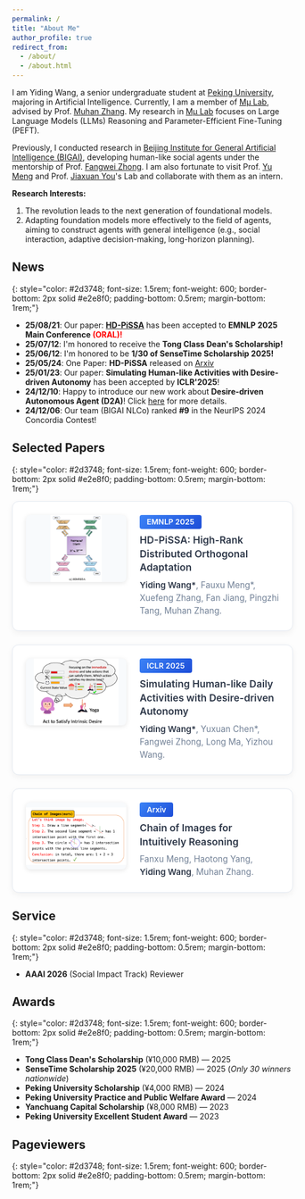 ```yaml
---
permalink: /
title: "About Me"
author_profile: true
redirect_from: 
  - /about/
  - /about.html
---
```


I am Yiding Wang, a senior undergraduate student at [Peking University](https://www.pku.edu.cn/), majoring in Artificial Intelligence. Currently, I am a member of [Mμ Lab](http://mulabpku.com/), advised by Prof. [Muhan Zhang](https://muhanzhang.github.io). My research in [Mμ Lab](http://mulabpku.com/) focuses on Large Language Models (LLMs) Reasoning and Parameter-Efficient Fine-Tuning (PEFT). 

Previously, I conducted research in [Beijing Institute for General Artificial Intelligence (BIGAI)](https://eng.bigai.ai/), developing human-like social agents under the mentorship of Prof. [Fangwei Zhong](https://fangweizhong.xyz/). I am also fortunate to visit Prof. [Yu Meng](https://yumeng5.github.io/) and Prof. [Jiaxuan You](https://cs.stanford.edu/~jiaxuan/)'s Lab and collaborate with them as an intern.

**Research Interests:**

1. The revolution leads to the next generation of foundational models.
2. Adapting foundation models more effectively to the field of agents, aiming to construct agents with general intelligence (e.g., social interaction, adaptive decision-making, long-horizon planning).



## News
{: style="color: #2d3748; font-size: 1.5rem; font-weight: 600; border-bottom: 2px solid #e2e8f0; padding-bottom: 0.5rem; margin-bottom: 1rem;"}

- **25/08/21**: Our paper: **[HD-PiSSA](https://arxiv.org/abs/2505.18777)** has been accepted to **EMNLP 2025 Main Conference <span style="color: red; font-weight: bold;">(ORAL)!**  
- **25/07/12**: I'm honored to receive the **Tong Class Dean's Scholarship!**
- **25/06/12**: I'm honored to be **1/30 of SenseTime Scholarship 2025!**
- **25/05/24**: One Paper: **HD-PiSSA** released on [Arxiv](https://arxiv.org/abs/2505.18777)
- **25/01/23**: Our paper: **Simulating Human-like Activities with Desire-driven Autonomy** has been accepted by **ICLR'2025**!
- **24/12/10**: Happy to introduce our new work about **Desire-driven Autonomous Agent (D2A)**! Click [here](https://sites.google.com/view/desire-driven-autonomy) for more details.
- **24/12/06**: Our team (BIGAI NLCo) ranked **#9** in the NeurIPS 2024 Concordia Contest!

## Selected Papers
{: style="color: #2d3748; font-size: 1.5rem; font-weight: 600; border-bottom: 2px solid #e2e8f0; padding-bottom: 0.5rem; margin-bottom: 1rem;"}


<div style="display: flex; align-items: flex-start; background: #ffffff; border: 1px solid #e2e8f0; border-radius: 12px; padding: 1.5rem; margin-bottom: 1.5rem; box-shadow: 0 4px 12px rgba(0, 0, 0, 0.05); flex-direction: row;">
  <img src="images/HD-PiSSA" alt="HD-PiSSA" style="width: 180px; height: 120px; object-fit: contain; border-radius: 8px; margin-right: 1.5rem; box-shadow: 0 2px 8px rgba(0, 0, 0, 0.1); flex-shrink: 0; background: #f8fafc;" />
  <div style="flex: 1; min-width: 0;">
    <span style="display: inline-block; background: linear-gradient(135deg, #3b82f6 0%, #1d4ed8 100%); color: white; padding: 0.3rem 0.8rem; border-radius: 4px; font-size: 0.85rem; font-weight: 600; margin-bottom: 0.5rem;">EMNLP 2025</span>
    <br>
    <a href="https://arxiv.org/abs/2505.18777" style="font-size: 1.1rem; font-weight: 600; color: #2d3748; text-decoration: none; line-height: 1.4; display: block; margin-bottom: 0.5rem;">HD-PiSSA: High-Rank Distributed Orthogonal Adaptation</a>
    <div style="color: #718096; font-size: 0.95rem; line-height: 1.5;">
      <strong style="color: #2d3748; font-weight: 600;">Yiding Wang*</strong>, Fauxu Meng*, Xuefeng Zhang, Fan Jiang, Pingzhi Tang, Muhan Zhang.
    </div>
  </div>
</div>

<div style="display: flex; align-items: flex-start; background: #ffffff; border: 1px solid #e2e8f0; border-radius: 12px; padding: 1.5rem; margin-bottom: 1.5rem; box-shadow: 0 4px 12px rgba(0, 0, 0, 0.05); flex-direction: row;">
  <img src="images/D2A" alt="D2A" style="width: 180px; height: 120px; object-fit: contain; border-radius: 8px; margin-right: 1.5rem; box-shadow: 0 2px 8px rgba(0, 0, 0, 0.1); flex-shrink: 0; background: #f8fafc;" />
  <div style="flex: 1; min-width: 0;">
    <span style="display: inline-block; background: linear-gradient(135deg, #3b82f6 0%, #1d4ed8 100%); color: white; padding: 0.3rem 0.8rem; border-radius: 4px; font-size: 0.85rem; font-weight: 600; margin-bottom: 0.5rem;">ICLR 2025</span>
    <br>
    <a href="https://arxiv.org/abs/2412.06435" style="font-size: 1.1rem; font-weight: 600; color: #2d3748; text-decoration: none; line-height: 1.4; display: block; margin-bottom: 0.5rem;">Simulating Human-like Daily Activities with Desire-driven Autonomy</a>
    <div style="color: #718096; font-size: 0.95rem; line-height: 1.5;">
      <strong style="color: #2d3748; font-weight: 600;">Yiding Wang*</strong>, Yuxuan Chen*, Fangwei Zhong, Long Ma, Yizhou Wang.
    </div>
  </div>
</div>

<div style="display: flex; align-items: flex-start; background: #ffffff; border: 1px solid #e2e8f0; border-radius: 12px; padding: 1.5rem; margin-bottom: 1.5rem; box-shadow: 0 4px 12px rgba(0, 0, 0, 0.05); flex-direction: row;">
  <img src="images/CoI" alt="CoI" style="width: 180px; height: 120px; object-fit: contain; border-radius: 8px; margin-right: 1.5rem; box-shadow: 0 2px 8px rgba(0, 0, 0, 0.1); flex-shrink: 0; background: #f8fafc;" />
  <div style="flex: 1; min-width: 0;">
    <span style="display: inline-block; background: linear-gradient(135deg, #3b82f6 0%, #1d4ed8 100%); color: white; padding: 0.3rem 0.8rem; border-radius: 4px; font-size: 0.85rem; font-weight: 600; margin-bottom: 0.5rem;">Arxiv</span>
    <br>
    <a href="https://arxiv.org/abs/2311.09241" style="font-size: 1.1rem; font-weight: 600; color: #2d3748; text-decoration: none; line-height: 1.4; display: block; margin-bottom: 0.5rem;">Chain of Images for Intuitively Reasoning</a>
    <div style="color: #718096; font-size: 0.95rem; line-height: 1.5;">
      Fanxu Meng, Haotong Yang, <strong style="color: #2d3748; font-weight: 600;">Yiding Wang</strong>, Muhan Zhang.
    </div>
  </div>
</div>

<style>
@media (max-width: 768px) {
  div[style*="display: flex"] {
    flex-direction: column !important;
    text-align: center;
  }
  
  div[style*="display: flex"] img {
    width: 100% !important;
    max-width: 300px !important;
    height: 200px !important;
    margin-right: 0 !important;
    margin-bottom: 1rem !important;
    object-fit: contain !important;
    background: #f8fafc !important;
  }
}
</style>

## Service
{: style="color: #2d3748; font-size: 1.5rem; font-weight: 600; border-bottom: 2px solid #e2e8f0; padding-bottom: 0.5rem; margin-bottom: 1rem;"}

- **AAAI 2026** (Social Impact Track) Reviewer

## Awards
{: style="color: #2d3748; font-size: 1.5rem; font-weight: 600; border-bottom: 2px solid #e2e8f0; padding-bottom: 0.5rem; margin-bottom: 1rem;"}

- **Tong Class Dean's Scholarship** (¥10,000 RMB) — 2025
- **SenseTime Scholarship 2025** (¥20,000 RMB) — 2025 (*Only 30 winners nationwide*)
- **Peking University Scholarship** (¥4,000 RMB) — 2024
- **Peking University Practice and Public Welfare Award** — 2024
- **Yanchuang Capital Scholarship** (¥8,000 RMB) — 2023
- **Peking University Excellent Student Award** — 2023  

## Pageviewers
{: style="color: #2d3748; font-size: 1.5rem; font-weight: 600; border-bottom: 2px solid #e2e8f0; padding-bottom: 0.5rem; margin-bottom: 1rem;"}

<script type='text/javascript' id='clustrmaps' src='//cdn.clustrmaps.com/map_v2.js?cl=ffffff&w=a&t=n&d=S3JmU8wqe9acM-xW-8iu3oxHh3lnUsFDYmt_GLx3rFU&co=2d98ad&cmo=d8872d&cmn=fce780'></script>



